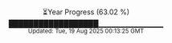 <p align="center">
⏳Year Progress (63.02 %)<br>
██████████████████▁▁▁▁▁▁▁▁▁▁▁▁ <br>
<sub>Updated: Tue, 19 Aug 2025 00:13:25 GMT</sub>
</p>


